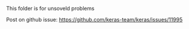 This folder is for unsoveld problems

Post on github issue:
https://github.com/keras-team/keras/issues/11995
